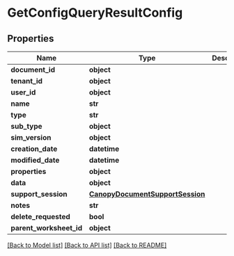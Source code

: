 # GetConfigQueryResultConfig


## Properties
Name | Type | Description | Notes
------------ | ------------- | ------------- | -------------
**document_id** | **object** |  | 
**tenant_id** | **object** |  | 
**user_id** | **object** |  | 
**name** | **str** |  | 
**type** | **str** |  | 
**sub_type** | **object** |  | 
**sim_version** | **object** |  | 
**creation_date** | **datetime** |  | 
**modified_date** | **datetime** |  | 
**properties** | **object** |  | [optional] 
**data** | **object** |  | [optional] 
**support_session** | [**CanopyDocumentSupportSession**](CanopyDocumentSupportSession.md) |  | [optional] 
**notes** | **str** |  | [optional] 
**delete_requested** | **bool** |  | [optional] 
**parent_worksheet_id** | **object** |  | [optional] 

[[Back to Model list]](../README.md#documentation-for-models) [[Back to API list]](../README.md#documentation-for-api-endpoints) [[Back to README]](../README.md)


